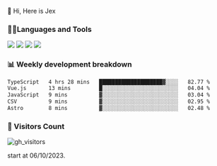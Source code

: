  👋 Hi, Here is Jex

 

### 🧑‍💻Languages and Tools

<code><a href="https://react.dev"><img src="https://api.iconify.design/logos:react.svg" /></a></code>
<code><a href="https://github.com/vuejs/core"><img src="https://api.iconify.design/logos:vue.svg" /></a></code> 
<code><a href="https://github.com/microsoft/TypeScript"><img src="https://api.iconify.design/logos:typescript-icon.svg" /></a></code>
<code><a href="https://threejs.org/"><img src="https://api.iconify.design/logos:threejs.svg" /></a></code>

### 📊 Weekly development breakdown

<!--START_SECTION:waka-->

```txt
TypeScript   4 hrs 28 mins   ████████████████████▓░░░░   82.77 %
Vue.js       13 mins         █░░░░░░░░░░░░░░░░░░░░░░░░   04.04 %
JavaScript   9 mins          ▓░░░░░░░░░░░░░░░░░░░░░░░░   03.04 %
CSV          9 mins          ▓░░░░░░░░░░░░░░░░░░░░░░░░   02.95 %
Astro        8 mins          ▓░░░░░░░░░░░░░░░░░░░░░░░░   02.48 %
```

<!--END_SECTION:waka-->


### 👀 Visitors Count

![gh_visitors](https://profile-counter.glitch.me/jexlau/count.svg)

start at 06/10/2023.
